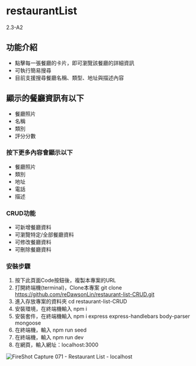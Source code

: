 # restaurantList
2.3-A2

## 功能介紹
* 點擊每一張餐廳的卡片，即可瀏覽該餐廳的詳細資訊
* 可執行簡易搜尋
* 目前支援搜尋餐廳名稱、類型、地址與描述內容

## 顯示的餐廳資訊有以下
* 餐廳照片
* 名稱
* 類別
* 評分分數

### 按下更多內容會顯示以下
* 餐廳照片
* 類別
* 地址
* 電話
* 描述

### CRUD功能
* 可新增餐廳資料
* 可瀏覽特定/全部餐廳資料
* 可修改餐廳資料
* 可刪除餐廳資料

### 安裝步驟
1. 按下此頁面Code按鈕後，複製本專案的URL
2. 打開終端機(terminal)，Clone本專案 git clone https://github.com/reDawsonLin/restaurant-list-CRUD.git
3. 進入存放專案的資料夾 cd restaurant-list-CRUD
4. 安裝環境，在終端機輸入 npm i 
5. 安裝套件，在終端機輸入 npm i express express-handlebars body-parser mongoose
6. 在終端機，輸入 npm run seed
7. 在終端機，輸入 npm run dev 
8. 在網頁，輸入網址：localhost:3000

![FireShot Capture 071 - Restaurant List - localhost](https://user-images.githubusercontent.com/85107053/126197500-bbf4e94a-fba2-470e-8558-cf881d979be6.png)
